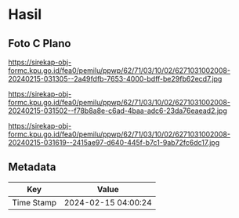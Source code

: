 # Hasil

## Foto C Plano

https://sirekap-obj-formc.kpu.go.id/fea0/pemilu/ppwp/62/71/03/10/02/6271031002008-20240215-031305--2a49fdfb-7653-4000-bdff-be29fb62ecd7.jpg

https://sirekap-obj-formc.kpu.go.id/fea0/pemilu/ppwp/62/71/03/10/02/6271031002008-20240215-031502--f78b8a8e-c6ad-4baa-adc6-23da76eaead2.jpg

https://sirekap-obj-formc.kpu.go.id/fea0/pemilu/ppwp/62/71/03/10/02/6271031002008-20240215-031619--2415ae97-d640-445f-b7c1-9ab72fc6dc17.jpg


## Metadata

| Key        | Value               |
| ---------- | ------------------- |
| Time Stamp | 2024-02-15 04:00:24 |



